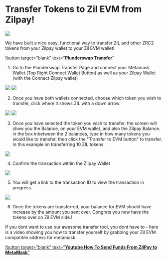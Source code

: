 # Transfer Tokens to Zil EVM from Zilpay!

![](../../.gitbook/assets/PS_HT_ZIL_tokens.png)

We have built a nice easy, functional way to transfer ZIL and other ZRC2 tokens from your Zilpay wallet to your Zil EVM wallet!

[!button target="blank" text="**Plunderswap Transfer**"](https://plunderswap.com/transfer)

1. Go to the Plunderswap Transfer Page and connect your Metamask Wallet (Top Right Connect Wallet Button) as well as your Zilpay Wallet (with the Connect Zilpay wallet)

![](<../../.gitbook/assets/TTEVM1.png>)
![](<../../.gitbook/assets/TTEVM2.png>)

2. Once you have both wallets connected, choose which token you wish to transfer, click where it shows ZIL with a down arrow

![](<../../.gitbook/assets/TTEVM3.png>)
![](<../../.gitbook/assets/TTEVM4.png>)

3. Once you have selected the token you wish to transfer, the screen will show you the Balance, on your EVM wallet, and also the Zilpay Balance.  in the box inbetween the 2 balances, type in how many tokens you would like to transfer, then click the "Transfer to EVM button" to transfer.  In this example im transferring 10 ZIL tokens.

![](<../../.gitbook/assets/TTEVM5.png>)

4. Confirm the transaction within the Zilpay Wallet

![](<../../.gitbook/assets/TTEVM6.png>)

5. You will get a link to the transaction ID to view the transaction in progress.

![](<../../.gitbook/assets/TTEVM7.png>)

6. Once the tokens are transferred, your balance for EVM should have increase by the amount you sent over.  Congrats you now have the tokens over on Zil EVM side.!

If you dont want to use our awesome transfer tool, you dont have to - here is a video showing you how to transfer yourself by grabbing your Zil EVM compatible address for metamask..

[!button target="blank" text="**Youtube How To Send Funds From ZilPay to MetaMask**"](https://www.youtube.com/watch?v=UCPx-8vehKE)
